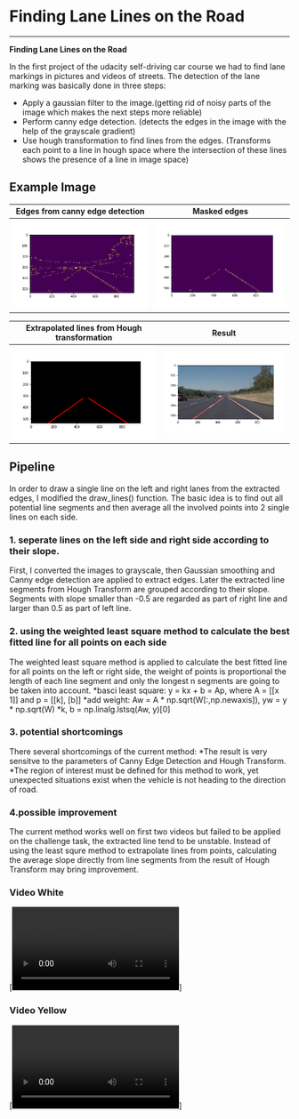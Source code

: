 # **Finding Lane Lines on the Road** 

---

**Finding Lane Lines on the Road**

In the first project of the udacity self-driving car course we had to find lane markings in pictures and videos of streets. The detection of the lane marking was basically done in three steps:
* Apply a gaussian filter to the image.(getting rid of noisy parts of the image which makes the next steps more reliable)
* Perform canny edge detection. (detects the edges in the image with the help of the grayscale gradient)
* Use hough transformation to find lines from the edges. (Transforms each point to a line in hough space where the intersection of these lines shows the presence of a line in image space)


## Example Image

Edges from canny edge detection             |  Masked edges
:-------------------------:|:-------------------------:
![](https://github.com/JiashengYan/CarND-Term1-P1/blob/master/test_videos_output/edges.png?raw=true)  |  ![](https://github.com/JiashengYan/CarND-Term1-P1/blob/master/test_videos_output/mask.png?raw=true)

Extrapolated lines from Hough transformation             |  Result
:-------------------------:|:-------------------------:
![](https://github.com/JiashengYan/CarND-Term1-P1/blob/master/test_videos_output/line.png?raw=true)  |  ![](https://github.com/JiashengYan/CarND-Term1-P1/blob/master/test_videos_output/test_result.png?raw=true)

## Pipeline
In order to draw a single line on the left and right lanes from the extracted edges, I modified the draw_lines() function. The basic idea is to find out all potential line segments and then average all the involved points into 2 single lines on each side.

### 1. seperate lines on the left side and right side according to their slope.


First, I converted the images to grayscale, then Gaussian smoothing and Canny edge detection are applied to extract edges. Later the extracted line segments from Hough Transform are grouped according to their slope. Segments with slope smaller than -0.5 are regarded as part of right line and larger than 0.5 as part of left line.


### 2. using the weighted least square method to calculate the best fitted line for all points on each side

The weighted least square method is applied to calculate the best fitted line for all points on the left or right side, the weight of points is proportional the length of each line segment and only the longest n segments are going to be taken into account.
    *basci least square: y = kx + b = Ap, where A = [[x 1]] and p = [[k], [b]]
    *add weight: Aw = A * np.sqrt(W[:,np.newaxis]), yw = y * np.sqrt(W)
    *k, b = np.linalg.lstsq(Aw, y)[0]


### 3. potential shortcomings
There several shortcomings of the current method:
    *The result is very sensitve to the parameters of Canny Edge Detection and Hough Transform.
    *The region of interest must be defined for this method to work, yet unexpected situations exist when the vehicle is not heading to the direction of road.
    
### 4.possible improvement

The current method works well on first two videos but failed to be applied on the challenge task, the extracted line tend to be unstable. Instead of using the least squre method to extrapolate lines from points, calculating the average slope directly from line segments from the result of Hough Transform may bring improvement.


### Video White
[![Video White](https://github.com/JiashengYan/CarND-Term1-P1/blob/master/test_videos_output/solidWhiteRight.mp4?raw=true)]
### Video Yellow
[![Video Yellow](https://github.com/JiashengYan/CarND-Term1-P1/blob/master/test_videos_output/solidYellowLeft.mp4?raw=true)]